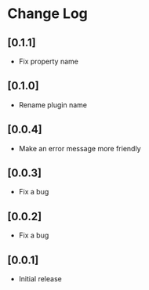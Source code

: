# Change Log

## [0.1.1]

- Fix property name

## [0.1.0]

- Rename plugin name

## [0.0.4]

- Make an error message more friendly

## [0.0.3]

- Fix a bug

## [0.0.2]

- Fix a bug

## [0.0.1]

- Initial release

